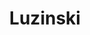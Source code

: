 ---
pid: ch645
title: Luzinski
location_transcription: Citizens Bank Park
coordinates: "[-75.17175817046, 39.949325720882]"
zipcode: '34145'
gen_neighborhood: 
neighborhood: 
outside_phl: 'Marco Island FL '
age: '55'
age_range: 50-59
instagram: 
image_file_name: ch_645.jpg
proposal_transcription: |-
  Greg //The Bull//
  Luzinski
  Clean up hitter for the Phillies
topic: Sports
topic_summary: '0'
type: Other No Form
keywords_other: 
credit: Carlos
image_labels: 
twitter: 
facebook: 
permalink: "/monuments/ch645/"
layout: item-page
---